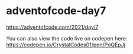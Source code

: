 # adventofcode-day7

https://adventofcode.com/2021/day/7

You can also view the code live on codepen here: https://codepen.io/CrystalCodes01/pen/PoQEpJj
